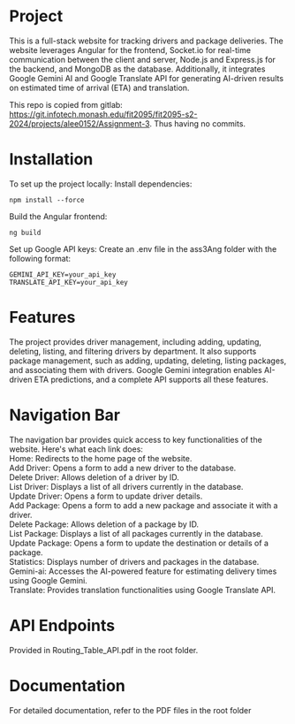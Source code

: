 # Project
This is a full-stack website for tracking drivers and package deliveries. The website leverages Angular for the frontend, Socket.io for real-time communication between the client and server, Node.js and Express.js for the backend, and MongoDB as the database. Additionally, it integrates Google Gemini AI and Google Translate API for generating AI-driven results on estimated time of arrival (ETA) and translation.

This repo is copied from gitlab: https://git.infotech.monash.edu/fit2095/fit2095-s2-2024/projects/alee0152/Assignment-3. Thus having no commits.

# Installation
To set up the project locally:
Install dependencies:
```
npm install --force
```
Build the Angular frontend:
```
ng build
```
Set up Google API keys: Create an .env file in the ass3Ang folder with the following format:
```
GEMINI_API_KEY=your_api_key
TRANSLATE_API_KEY=your_api_key
```
# Features
The project provides driver management, including adding, updating, deleting, listing, and filtering drivers by department. It also supports package management, such as adding, updating, deleting, listing packages, and associating them with drivers. Google Gemini integration enables AI-driven ETA predictions, and a complete API supports all these features.
# Navigation Bar
The navigation bar provides quick access to key functionalities of the website. Here's what each link does:  
Home: Redirects to the home page of the website.  
Add Driver: Opens a form to add a new driver to the database.  
Delete Driver: Allows deletion of a driver by ID.  
List Driver: Displays a list of all drivers currently in the database.  
Update Driver: Opens a form to update driver details.  
Add Package: Opens a form to add a new package and associate it with a driver.  
Delete Package: Allows deletion of a package by ID.  
List Package: Displays a list of all packages currently in the database.  
Update Package: Opens a form to update the destination or details of a package.  
Statistics: Displays number of drivers and packages in the database.  
Gemini-ai: Accesses the AI-powered feature for estimating delivery times using Google Gemini.  
Translate: Provides translation functionalities using Google Translate API.  
# API Endpoints
Provided in Routing_Table_API.pdf in the root folder. 
# Documentation
For detailed documentation, refer to the PDF files in the root folder
